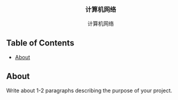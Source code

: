 <h3 align="center">计算机网络</h3>

<p align="center"> 
  计算机网络   
</p>

## Table of Contents

- [About](#about)

## About <a name = "about"></a>

Write about 1-2 paragraphs describing the purpose of your project.

